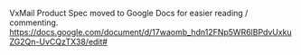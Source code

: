 VxMail Product Spec moved to Google Docs for easier reading / commenting.
https://docs.google.com/document/d/17waomb_hdn12FNp5WR6lBPdvUxkuZG2Qn-UvCQzTX38/edit#
